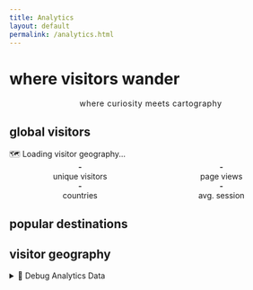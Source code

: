 ```yaml
---
title: Analytics
layout: default
permalink: /analytics.html
---
```


# where visitors wander

<div class="analytics-header">
    <p class="vintage-subtitle">where curiosity meets cartography</p>
</div>

## global visitors

<div id="world-map" class="vintage-map">
    <div class="map-placeholder">
        🗺️ Loading visitor geography...
    </div>
</div>

<div id="visitor-stats" class="visitor-grid">
    <div class="stat-card">
        <span class="stat-number" id="total-visitors">-</span>
        <span class="stat-label">unique visitors</span>
    </div>
    <div class="stat-card">
        <span class="stat-number" id="total-views">-</span>
        <span class="stat-label">page views</span>
    </div>
    <div class="stat-card">
        <span class="stat-number" id="countries-count">-</span>
        <span class="stat-label">countries</span>
    </div>
    <div class="stat-card">
        <span class="stat-number" id="avg-session">-</span>
        <span class="stat-label">avg. session</span>
    </div>
</div>

## popular destinations

<div id="top-posts" class="post-rankings"></div>

## visitor geography

<div id="country-list" class="country-list"></div>

<!-- Debug section (can be removed later) -->
<div style="margin-top: var(--space-8); padding: var(--space-4); background: var(--bg-secondary); border: 1px solid var(--border-light); border-radius: var(--border-radius);">
    <details>
        <summary style="cursor: pointer; color: var(--text-secondary); font-family: var(--font-mono);">🔧 Debug Analytics Data</summary>
        <div style="margin-top: var(--space-4);">
            <button onclick="window.debugAnalytics()" style="padding: var(--space-2) var(--space-4); background: var(--accent-color); color: white; border: none; border-radius: var(--border-radius); cursor: pointer; font-family: var(--font-mono);">Show Raw Data</button>
            <button onclick="window.simulateGermany()" style="margin-left: var(--space-2); padding: var(--space-2) var(--space-4); background: var(--vintage-green); color: white; border: none; border-radius: var(--border-radius); cursor: pointer; font-family: var(--font-mono);">🇩🇪 Simulate Berlin Visit</button>
            <div id="debug-output" style="margin-top: var(--space-4); font-family: var(--font-mono); font-size: var(--font-size-xs); background: var(--bg-primary); padding: var(--space-3); border-radius: var(--border-radius); max-height: 200px; overflow-y: auto;"></div>
        </div>
    </details>
</div>

<style>
/* Analytics Page Styling */
.vintage-title {
    font-family: var(--font-serif);
    font-size: var(--font-size-4xl);
    color: var(--vintage-green);
    text-align: center;
    margin-bottom: var(--space-16);
    font-weight: 600;
    letter-spacing: -0.02em;
}

.vintage-subtitle {
    font-family: var(--font-mono);
    color: var(--text-secondary);
    text-align: center;
    font-size: var(--font-size-sm);
    margin-bottom: var(--space-8);
    text-transform: lowercase;
    letter-spacing: 0.05em;
}

.visitor-grid {
    display: grid;
    grid-template-columns: repeat(auto-fit, minmax(200px, 1fr));
    gap: var(--space-6);
    margin: var(--space-8) 0;
}

.stat-card {
    background: var(--bg-secondary);
    border: 1px solid var(--border-light);
    border-radius: var(--border-radius);
    padding: var(--space-6);
    text-align: center;
    transition: all 0.2s ease;
}

.stat-card:hover {
    transform: translateY(-2px);
    box-shadow: 0 4px 12px rgba(0,0,0,0.1);
}

.stat-number {
    display: block;
    font-family: var(--font-mono);
    font-size: var(--font-size-3xl);
    font-weight: 600;
    color: var(--vintage-green);
    margin-bottom: var(--space-2);
}

.stat-label {
    font-family: var(--font-mono);
    font-size: var(--font-size-sm);
    color: var(--text-tertiary);
    text-transform: lowercase;
}

.post-rankings {
    background: var(--bg-secondary);
    border: 1px solid var(--border-light);
    border-radius: var(--border-radius);
    padding: var(--space-6);
    margin: var(--space-8) 0;
}

.post-rank {
    display: flex;
    align-items: center;
    gap: var(--space-4);
    padding: var(--space-4);
    margin-bottom: var(--space-3);
    background: var(--bg-accent);
    border-radius: var(--border-radius);
    border: 1px solid var(--border-light);
    transition: all 0.2s ease;
}

.post-rank:hover {
    background: var(--bg-secondary);
    transform: translateX(4px);
}

.post-rank:last-child {
    margin-bottom: 0;
}

.post-number {
    font-family: var(--font-mono);
    font-weight: 600;
    color: var(--vintage-amber);
    font-size: var(--font-size-lg);
    min-width: 30px;
    text-align: center;
}

.post-title {
    flex: 1;
    font-family: var(--font-serif);
    color: var(--text-primary);
    font-size: var(--font-size-base);
    font-weight: 500;
    line-height: 1.4;
}

.post-views {
    font-family: var(--font-mono);
    color: var(--text-tertiary);
    font-size: var(--font-size-sm);
    font-weight: 500;
    white-space: nowrap;
}

.country-list {
    display: grid;
    grid-template-columns: repeat(auto-fit, minmax(250px, 1fr));
    gap: var(--space-4);
    margin: var(--space-8) 0;
}

.country-item {
    display: flex;
    align-items: center;
    gap: var(--space-4);
    padding: var(--space-4);
    background: var(--bg-accent);
    border-radius: var(--border-radius);
    border: 1px solid var(--border-light);
    transition: all 0.2s ease;
}

.country-item:hover {
    background: var(--bg-secondary);
    transform: translateX(4px);
}

.country-flag {
    font-size: var(--font-size-xl);
    min-width: 40px;
    text-align: center;
}

.country-name {
    flex: 1;
    font-family: var(--font-serif);
    color: var(--text-primary);
    font-size: var(--font-size-base);
    font-weight: 500;
}

.country-count {
    font-family: var(--font-mono);
    color: var(--vintage-green);
    font-size: var(--font-size-sm);
    font-weight: 600;
    white-space: nowrap;
}

/* Mobile Responsive Design */
@media (max-width: 768px) {
    .visitor-grid {
        grid-template-columns: repeat(auto-fit, minmax(150px, 1fr));
        gap: var(--space-4);
    }
    
    .stat-card {
        padding: var(--space-4);
    }
    
    .stat-number {
        font-size: var(--font-size-2xl);
    }
    
    .country-list {
        grid-template-columns: 1fr;
    }
    
    .post-rank {
        flex-direction: column;
        text-align: center;
        gap: var(--space-2);
    }
}

@media (max-width: 480px) {
    .visitor-grid {
        grid-template-columns: repeat(2, 1fr);
        gap: var(--space-3);
    }
    
    .stat-card {
        padding: var(--space-3);
    }
    
    .stat-number {
        font-size: var(--font-size-xl);
    }
}
</style>

<script>
// Vintage Analytics Display - Reads from Global Tracking
class VintageAnalytics {
    constructor() {
        this.storageKey = 'vintage-blog-analytics';
        this.data = this.loadData();
        this.updateDisplays();
        
        // Refresh data every 5 seconds to show real-time updates
        setInterval(() => {
            this.data = this.loadData();
            this.updateDisplays();
        }, 5000);
    }

    loadData() {
        const stored = localStorage.getItem(this.storageKey);
        return stored ? JSON.parse(stored) : {
            sessions: [],
            posts: {},
            countries: {},
            totalViews: 0,
            totalVisitors: 0
        };
    }

    updateDisplays() {
        // Update basic stats
        document.getElementById('total-visitors').textContent = this.data.totalVisitors || 0;
        document.getElementById('total-views').textContent = this.data.totalViews || 0;
        document.getElementById('countries-count').textContent = Object.keys(this.data.countries || {}).length || 0;
        
        // Calculate average visits per visitor
        const avgVisits = this.data.totalVisitors > 0 ? (this.data.totalViews / this.data.totalVisitors).toFixed(1) : '0';
        document.getElementById('avg-session').textContent = avgVisits + ' visits';

        // Update displays
        this.updateTopPosts();
        this.updateCountryList();
        this.initWorldMap();
    }

    updateTopPosts() {
        const container = document.getElementById('top-posts');
        const posts = Object.entries(this.data.posts || {})
            .sort(([,a], [,b]) => b.views - a.views)
            .slice(0, 5);

        if (posts.length === 0) {
            container.innerHTML = '<p class="vintage-subtitle">No post data yet - keep writing!</p>';
            return;
        }

        container.innerHTML = posts.map(([path, data], index) => `
            <div class="post-rank">
                <span class="post-number">${index + 1}.</span>
                <span class="post-title">${data.title || path}</span>
                <span class="post-views">${data.views} views</span>
            </div>
        `).join('');
    }

    updateCountryList() {
        const container = document.getElementById('country-list');
        const countries = Object.entries(this.data.countries || {})
            .sort(([,a], [,b]) => b.visitors - a.visitors);

        if (countries.length === 0) {
            container.innerHTML = '<p class="vintage-subtitle">No geographic data yet - visitors loading...</p>';
            return;
        }

        container.innerHTML = countries.map(([code, data]) => `
            <div class="country-item">
                <span class="country-flag">${data.flag || '🌍'}</span>
                <span class="country-name">${data.name || code}</span>
                <span class="country-count">${data.visitors || 0} ${(data.visitors === 1) ? 'visitor' : 'visitors'}</span>
                <span class="country-sessions" style="color: var(--text-tertiary); font-size: var(--font-size-sm); margin-left: var(--space-2);">(${data.sessions || 0} sessions)</span>
            </div>
        `).join('');
    }

    initWorldMap() {
        const mapContainer = document.getElementById('world-map');
        const countries = this.data.countries || {};
        const countriesCount = Object.keys(countries).length;
        
        // Creative vintage ASCII world map
        mapContainer.innerHTML = `
            <div style="font-family: var(--font-mono); line-height: 1.2; text-align: center;">
<pre style="margin: 0; line-height: 1.1;">
    ╔════════════════════════════════════════════════════════════╗
    ║                      VISITOR ATLAS                        ║
    ╚════════════════════════════════════════════════════════════╝
    
        🌎 A M E R I C A S     🌍 E U R O P E     🌏 A S I A
        
        
        🗺️ TRACKING STATION OPERATIONAL 🗺️
        
    ┌──────────────┬──────────────┬──────────────┬──────────────┐
    │  CONTINENT   │   VISITORS   │   STATUS     │   COVERAGE   │
    ├──────────────┼──────────────┼──────────────┼──────────────┤
    │   GLOBAL     │      ${countriesCount}       │   ACTIVE     │   COUNTRY    │
    │   TRACKING   │   NATIONS    │   SECURE     │   LEVEL      │
    └──────────────┴──────────────┴──────────────┴──────────────┘
</pre>
            </div>

            <div style="display: grid; grid-template-columns: repeat(auto-fit, minmax(280px, 1fr)); gap: var(--space-4); text-align: left; margin: var(--space-6) 0;">
                <div style="background: var(--bg-accent); padding: var(--space-4); border-radius: var(--border-radius); border: 1px solid var(--border-light); position: relative;">
                    <div style="position: absolute; top: var(--space-2); right: var(--space-2); font-size: 1.5rem;">🌐</div>
                    <h4 style="margin: 0 0 var(--space-2) 0; color: var(--vintage-green); font-family: var(--font-mono);">Global Reach</h4>
                    <p style="margin: 0; font-size: var(--font-size-sm); color: var(--text-secondary);">Tracking visitors from ${countriesCount} countries worldwide</p>
                </div>
                
                <div style="background: var(--bg-accent); padding: var(--space-4); border-radius: var(--border-radius); border: 1px solid var(--border-light); position: relative;">
                    <div style="position: absolute; top: var(--space-2); right: var(--space-2); font-size: 1.5rem;">🔒</div>
                    <h4 style="margin: 0 0 var(--space-2) 0; color: var(--vintage-amber); font-family: var(--font-mono);">Privacy First</h4>
                    <p style="margin: 0; font-size: var(--font-size-sm); color: var(--text-secondary);">No cookies, no tracking across sites</p>
                </div>
                
                <div style="background: var(--bg-accent); padding: var(--space-4); border-radius: var(--border-radius); border: 1px solid var(--border-light); position: relative;">
                    <div style="position: absolute; top: var(--space-2); right: var(--space-2); font-size: 1.5rem;">🧭</div>
                    <h4 style="margin: 0 0 var(--space-2) 0; color: var(--vintage-rust); font-family: var(--font-mono);">Real-time</h4>
                    <p style="margin: 0; font-size: var(--font-size-sm); color: var(--text-secondary);">Live visitor tracking and analytics</p>
                </div>
            </div>

            <div style="margin-top: var(--space-8); padding: var(--space-4); background: var(--bg-secondary); border-radius: var(--border-radius); border: 1px solid var(--border-light);">
                <div style="font-family: var(--font-mono); font-size: var(--font-size-xs); color: var(--text-tertiary); text-align: center;">
                    🕰️ Last updated: ${new Date().toLocaleTimeString()} • Data refreshes every 5 seconds
                </div>
            </div>
        `;
    }
}

// Initialize analytics display
document.addEventListener('DOMContentLoaded', function() {
    const analytics = new VintageAnalytics();
});

// Debug functions (remove after testing)
window.debugAnalytics = function() {
    const data = localStorage.getItem('vintage-blog-analytics');
    const output = document.getElementById('debug-output');
    if (data) {
        const parsed = JSON.parse(data);
        output.innerHTML = `<pre>${JSON.stringify(parsed, null, 2)}</pre>`;
    } else {
        output.innerHTML = 'No analytics data found in localStorage';
    }
};

window.simulateGermany = function() {
    // Create a sample session from Germany
    let analytics = JSON.parse(localStorage.getItem('vintage-blog-analytics') || '{}');
    if (!analytics.sessions) analytics.sessions = [];
    if (!analytics.posts) analytics.posts = {};
    if (!analytics.countries) analytics.countries = {};
    if (!analytics.totalViews) analytics.totalViews = 0;

    const sessionData = {
        timestamp: new Date().toISOString(),
        path: '/analytics.html',
        country: {
            code: 'DE',
            name: 'Germany',
            flag: '🇩🇪'
        },
        userAgent: 'Berlin-Browser/1.0'
    };

    analytics.sessions.push(sessionData);
    analytics.totalViews++;

    // Rebuild country statistics
    analytics.countries = {};
    const uniqueCountryVisitors = new Set();
    
    analytics.sessions.forEach(session => {
        if (session.country && session.country.code && session.country.code !== 'Unknown') {
            const countryCode = session.country.code;
            const visitorFingerprint = 'berlin_visitor_001';
            const countryVisitorKey = `${countryCode}_${visitorFingerprint}`;
            uniqueCountryVisitors.add(countryVisitorKey);
            
            if (!analytics.countries[countryCode]) {
                analytics.countries[countryCode] = {
                    name: session.country.name,
                    flag: session.country.flag,
                    visitors: 0,
                    sessions: 0
                };
            }
            
            analytics.countries[countryCode].sessions++;
        }
    });

    uniqueCountryVisitors.forEach(countryVisitorKey => {
        const countryCode = countryVisitorKey.split('_')[0];
        if (analytics.countries[countryCode]) {
            analytics.countries[countryCode].visitors++;
        }
    });

    analytics.totalVisitors = uniqueCountryVisitors.size;
    localStorage.setItem('vintage-blog-analytics', JSON.stringify(analytics));
    
    alert('🇩🇪 Berlin visit simulated! Refreshing display...');
    location.reload();
};
</script>

